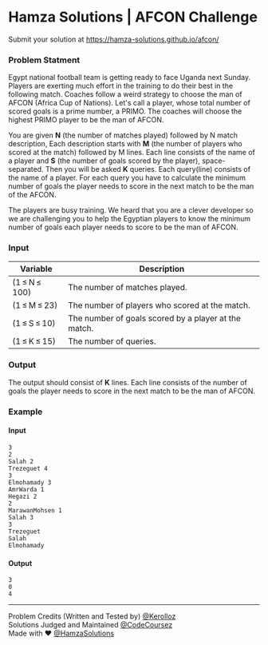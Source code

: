 # Hamza Solutions | AFCON Challenge
Submit your solution at https://hamza-solutions.github.io/afcon/



### Problem Statment

Egypt national football team is getting ready to face Uganda next Sunday. Players are exerting much effort in the training to do their best in the following match. Coaches follow a weird strategy to choose the man of AFCON (Africa Cup of Nations). Let's call a player, whose total number of scored goals is a prime number, a PRIMO. The coaches will choose the highest PRIMO player to be the man of AFCON.

You are given **N** (the number of matches played) followed by N match description, Each description starts with **M** (the number of players who scored at the match) followed by M lines. Each line consists of the name of a player and **S** (the number of goals scored by the player), space-separated. Then you will be asked **K** queries. Each query(line) consists of the name of a player. For each query you have to calculate the minimum number of goals the player needs to score in the next match to be the man of the AFCON.

The players are busy training. We heard that you are a clever developer so we are challenging you to help the Egyptian players to know the minimum number of goals each player needs to score to be the man of AFCON.



### Input
Variable | Description
--- | ---
(1 ≤ N ≤ 100) | The number of matches played.<br/>
(1 ≤ M ≤ 23) | The number of players who scored at the match.<br/>
(1 ≤ S ≤ 10) | The number of goals scored by a player at the match.<br/>
(1 ≤ K ≤ 15) | The number of queries.



### Output

The output should consist of **K** lines. Each line consists of the number of goals the player needs to score in the next match to be the man of AFCON.



### Example

#### Input 

```
3
2
Salah 2
Trezeguet 4
3
Elmohamady 3
AmrWarda 1
Hegazi 2
2
MarawanMohsen 1
Salah 3
3
Trezeguet
Salah
Elmohamady
```
 
#### Output 

```
3
0
4
```

___

Problem Credits (Written and Tested by) [@Kerolloz](https://github.com/kerolloz)<br/>
Solutions Judged and Maintained [@CodeCoursez](https://github.com/CodeCoursez)<br/>
Made with ♥️ [@HamzaSolutions](http://hamza.solutions/)
